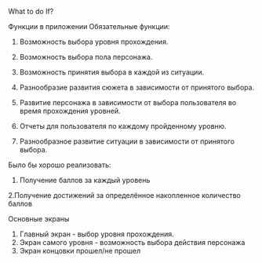 What to do If?

Функции в приложении
Обязательные функции:

1. Возможность выбора уровня прохождения.

2. Возможность выбора пола персонажа.

3. Возможность принятия выбора в каждой из ситуации.

4. Разнообразие развития сюжета в зависимости от принятого выбора.

5. Развитие персонажа в зависимости от выбора пользователя во время прохождения уровней.

6. Отчеты для пользователя по каждому пройденному уровню.

7. Разнообразное развитие ситуации в зависимости от принятого выбора.

Было бы хорошо реализовать: 

1. Получение баллов за каждый уровень

2.Получение достижений за определённое накопленное количество баллов

Основные экраны
1. Главный экран - выбор уровня прохождения. 
2. Экран самого уровня - возможность выбора действия персонажа
3. Экран концовки прошел/не прошел

